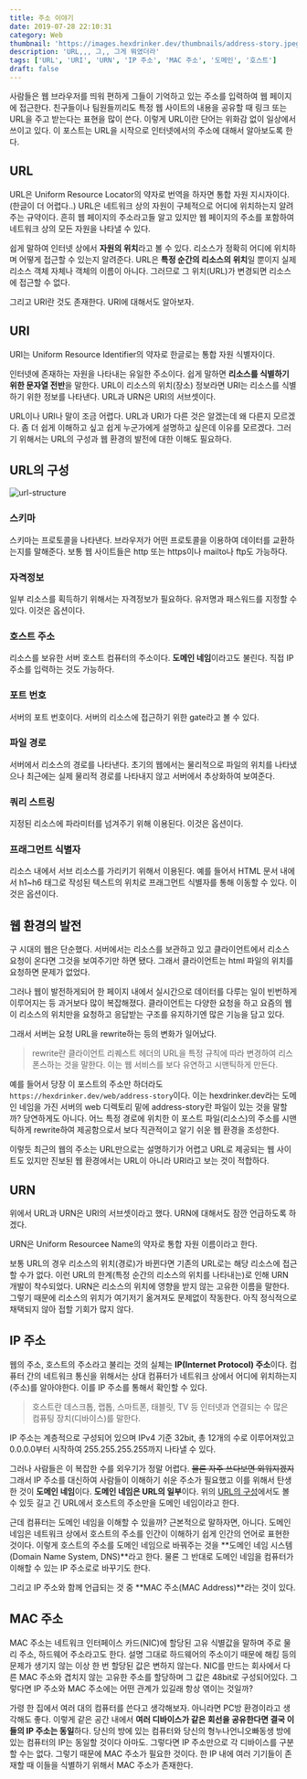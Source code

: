 ```yaml
---
title: 주소 이야기
date: 2019-07-28 22:10:31
category: Web
thumbnail: 'https://images.hexdrinker.dev/thumbnails/address-story.jpeg'
description: 'URL,,, 그,, 그게 뭐였더라'
tags: ['URL', 'URI', 'URN', 'IP 주소', 'MAC 주소', '도메인', '호스트']
draft: false
---
```


사람들은 웹 브라우저를 띄워 편하게 그들이 기억하고 있는 주소를 입력하여 웹 페이지에 접근한다. 친구들이나 팀원들끼리도 특정 웹 사이트의 내용을 공유할 때 링크 또는 URL을 주고 받는다는 표현을 많이 쓴다. 이렇게 URL이란 단어는 위화감 없이 일상에서 쓰이고 있다. 이 포스트는 URL을 시작으로 인터넷에서의 주소에 대해서 알아보도록 한다.

## URL

URL은 Uniform Resource Locator의 약자로 번역을 하자면 통합 자원 지시자이다.(한글이 더 어렵다..) URL은 네트워크 상의 자원이 구체적으로 어디에 위치하는지 알려주는 규약이다. 흔히 웹 페이지의 주소라고들 알고 있지만 웹 페이지의 주소를 포함하여 네트워크 상의 모든 자원을 나타낼 수 있다.

쉽게 말하여 인터넷 상에서 **자원의 위치**라고 볼 수 있다. 리소스가 정확히 어디에 위치하며 어떻게 접근할 수 있는지 알려준다. URL은 **특정 순간의 리소스의 위치**일 뿐이지 실제 리소스 객체 자체나 객체의 이름이 아니다. 그러므로 그 위치(URL)가 변경되면 리소스에 접근할 수 없다.

그리고 URI란 것도 존재한다. URI에 대해서도 알아보자.

## URI

URI는 Uniform Resource Identifier의 약자로 한글로는 통합 자원 식별자이다.

인터넷에 존재하는 자원을 나타내는 유일한 주소이다. 쉽게 말하면 **리소스를 식별하기 위한 문자열 전반**을 말한다. URL이 리소스의 위치(장소) 정보라면 URI는 리소스를 식별하기 위한 정보를 나타낸다. URL과 URN은 URI의 서브셋이다.

URL이나 URI나 말이 조금 어렵다. URL과 URI가 다른 것은 알겠는데 왜 다른지 모르겠다. 좀 더 쉽게 이해하고 싶고 쉽게 누군가에게 설명하고 싶은데 이유를 모르겠다. 그러기 위해서는 URL의 구성과 웹 환경의 발전에 대한 이해도 필요하다.

## URL의 구성

![url-structure](https://images.hexdrinker.dev/web/address-story/url-structure.png)

### 스키마

스키마는 프로토콜을 나타낸다. 브라우저가 어떤 프로토콜을 이용하여 데이터를 교환하는지를 말해준다. 보통 웹 사이트들은 http 또는 https이나 mailto나 ftp도 가능하다.

### 자격정보

일부 리소스를 획득하기 위해서는 자격정보가 필요하다. 유저명과 패스워드를 지정할 수 있다. 이것은 옵션이다.

### 호스트 주소

리소스를 보유한 서버 호스트 컴퓨터의 주소이다. **도메인 네임**이라고도 불린다. 직접 IP 주소를 입력하는 것도 가능하다.

### 포트 번호

서버의 포트 번호이다. 서버의 리소스에 접근하기 위한 gate라고 볼 수 있다.

### 파일 경로

서버에서 리소스의 경로를 나타낸다. 초기의 웹에서는 물리적으로 파일의 위치를 나타냈으나 최근에는 실제 물리적 경로를 나타내지 않고 서버에서 추상화하여 보여준다.

### 쿼리 스트링

지정된 리소스에 파라미터를 넘겨주기 위해 이용된다. 이것은 옵션이다.

### 프래그먼트 식별자

리소스 내에서 서브 리소스를 가리키기 위해서 이용된다. 예를 들어서 HTML 문서 내에서 h1~h6 태그로 작성된 텍스트의 위치로 프래그먼트 식별자를 통해 이동할 수 있다. 이것은 옵션이다.

## 웹 환경의 발전

구 시대의 웹은 단순했다. 서버에서는 리소스를 보관하고 있고 클라이언트에서 리소스 요청이 온다면 그것을 보여주기만 하면 됐다. 그래서 클라이언트는 html 파일의 위치를 요청하면 문제가 없었다.

그러나 웹이 발전하게되어 한 페이지 내에서 실시간으로 데이터를 다루는 일이 빈번하게 이루어지는 등 과거보다 많이 복잡해졌다. 클라이언트는 다양한 요청을 하고 요즘의 웹이 리소스의 위치만을 요청하고 응답받는 구조를 유지하기엔 많은 기능을 담고 있다.

그래서 서버는 요청 URL을 rewrite하는 등의 변화가 일어났다.

> rewrite란 클라이언트 리퀘스트 헤더의 URL을 특정 규칙에 따라 변경하여 리스폰스하는 것을 말한다. 이는 웹 서비스를 보다 유연하고 시맨틱하게 만든다.

예를 들어서 당장 이 포스트의 주소만 하더라도 `https://hexdrinker.dev/web/address-story`이다. 이는 hexdrinker.dev라는 도메인 네임을 가진 서버의 web 디렉토리 밑에 address-story란 파일이 있는 것을 말할까? 당연하게도 아니다. 어느 특정 경로에 위치한 이 포스트 파일(리소스)의 주소를 시맨틱하게 rewrite하여 제공함으로서 보다 직관적이고 알기 쉬운 웹 환경을 조성한다.

이렇듯 최근의 웹의 주소는 URL만으로는 설명하기가 어렵고 URL로 제공되는 웹 사이트도 있지만 진보된 웹 환경에서는 URL이 아니라 URI라고 보는 것이 적합하다.

## URN

위에서 URL과 URN은 URI의 서브셋이라고 했다. URN에 대해서도 잠깐 언급하도록 하겠다.

URN은 Uniform Resourcee Name의 약자로 통합 자원 이름이라고 한다.

보통 URL의 경우 리소스의 위치(경로)가 바뀐다면 기존의 URL로는 해당 리소스에 접근할 수가 없다. 이런 URL의 한계(특정 순간의 리소스의 위치를 나타내는)로 인해 URN 개발이 착수되었다. URN은 리소스의 위치에 영향을 받지 않는 고유한 이름을 말한다. 그렇기 때문에 리소스의 위치가 여기저기 옮겨져도 문제없이 작동한다. 아직 정식적으로 채택되지 않아 접할 기회가 많지 않다.

## IP 주소

웹의 주소, 호스트의 주소라고 불리는 것의 실체는 **IP(Internet Protocol) 주소**이다. 컴퓨터 간의 네트워크 통신을 위해서는 상대 컴퓨터가 네트워크 상에서 어디에 위치하는지(주소)를 알아야한다. 이를 IP 주소를 통해서 확인할 수 있다.

> 호스트란 데스크톱, 랩톱, 스마트폰, 태블릿, TV 등 인터넷과 연결되는 수 많은 컴퓨팅 장치(디바이스)를 말한다.

IP 주소는 계층적으로 구성되어 있으며 IPv4 기준 32bit, 총 12개의 수로 이루어져있고 0.0.0.0부터 시작하여 255.255.255.255까지 나타낼 수 있다.

그러나 사람들은 이 복잡한 수를 외우기가 정말 어렵다. ~~물론 자주 쓰다보면 외워지겠지~~ 그래서 IP 주소를 대신하여 사람들이 이해하기 쉬운 주소가 필요했고 이를 위해서 탄생한 것이 **도메인 네임**이다. **도메인 네임은 URL의 일부**이다. 위의 [URL의 구성](#url의-구성)에서도 볼 수 있듯 길고 긴 URL에서 호스트의 주소만을 도메인 네임이라고 한다.

근데 컴퓨터는 도메인 네임을 이해할 수 있을까? 근본적으로 말하자면, 아니다. 도메인 네임은 네트워크 상에서 호스트의 주소를 인간이 이해하기 쉽게 인간의 언어로 표현한 것이다. 이렇게 호스트의 주소를 도메인 네임으로 바꿔주는 것을 **도메인 네임 시스템(Domain Name System, DNS)**라고 한다. 물론 그 반대로 도메인 네임을 컴퓨터가 이해할 수 있는 IP 주소로로 바꾸기도 한다.

그리고 IP 주소와 함께 언급되는 것 중 **MAC 주소(MAC Address)**라는 것이 있다.

## MAC 주소

MAC 주소는 네트워크 인터페이스 카드(NIC)에 할당된 고유 식별값을 말하며 주로 물리 주소, 하드웨어 주소라고도 한다. 설명 그대로 하드웨어의 주소이기 때문에 해킹 등의 문제가 생기지 않는 이상 한 번 할당된 값은 변하지 않는다. NIC를 만드는 회사에서 다른 MAC 주소와 겹치지 않는 고유한 주소를 할당하며 그 값은 48bit로 구성되어있다. 그렇다면 IP 주소와 MAC 주소에는 어떤 관계가 있길래 항상 엮이는 것일까?

가령 한 집에서 여러 대의 컴퓨터를 쓴다고 생각해보자. 아니라면 PC방 환경이라고 생각해도 좋다. 이렇게 같은 공간 내에서 **여러 디바이스가 같은 회선을 공유한다면 결국 이들의 IP 주소는 동일**하다. 당신의 방에 있는 컴퓨터와 당신의 형누나언니오빠동생 방에 있는 컴퓨터의 IP는 동일할 것이다 아마도. 그렇다면 IP 주소만으로 각 디바이스를 구분할 수는 없다. 그렇기 때문에 MAC 주소가 필요한 것이다. 한 IP 내에 여러 기기들이 존재할 때 이들을 식별하기 위해서 MAC 주소가 존재한다.
